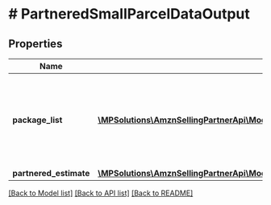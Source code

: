 # # PartneredSmallParcelDataOutput

## Properties

Name | Type | Description | Notes
------------ | ------------- | ------------- | -------------
**package_list** | [**\MPSolutions\AmznSellingPartnerApi\Models\FulfillmentInbound\PartneredSmallParcelPackageOutput[]**](PartneredSmallParcelPackageOutput.md) | A list of packages, including shipping information from the Amazon-partnered carrier. |
**partnered_estimate** | [**\MPSolutions\AmznSellingPartnerApi\Models\FulfillmentInbound\PartneredEstimate**](PartneredEstimate.md) |  | [optional]

[[Back to Model list]](../../README.md#models) [[Back to API list]](../../README.md#endpoints) [[Back to README]](../../README.md)
